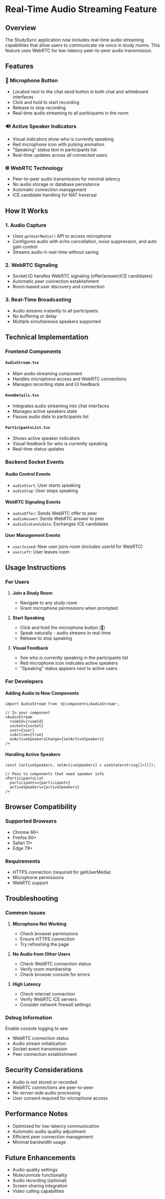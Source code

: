 # Real-Time Audio Streaming Feature

## Overview

The StudySync application now includes real-time audio streaming capabilities that allow users to communicate via voice in study rooms. This feature uses WebRTC for low-latency peer-to-peer audio transmission.

## Features

### 🎤 **Microphone Button**
- Located next to the chat send button in both chat and whiteboard interfaces
- Click and hold to start recording
- Release to stop recording
- Real-time audio streaming to all participants in the room

### 🔊 **Active Speaker Indicators**
- Visual indicators show who is currently speaking
- Red microphone icon with pulsing animation
- "Speaking" status text in participants list
- Real-time updates across all connected users

### 🌐 **WebRTC Technology**
- Peer-to-peer audio transmission for minimal latency
- No audio storage or database persistence
- Automatic connection management
- ICE candidate handling for NAT traversal

## How It Works

### 1. **Audio Capture**
- Uses `getUserMedia()` API to access microphone
- Configures audio with echo cancellation, noise suppression, and auto gain control
- Streams audio in real-time without saving

### 2. **WebRTC Signaling**
- Socket.IO handles WebRTC signaling (offer/answer/ICE candidates)
- Automatic peer connection establishment
- Room-based user discovery and connection

### 3. **Real-Time Broadcasting**
- Audio streams instantly to all participants
- No buffering or delay
- Multiple simultaneous speakers supported

## Technical Implementation

### Frontend Components

#### `AudioStream.tsx`
- Main audio streaming component
- Handles microphone access and WebRTC connections
- Manages recording state and UI feedback

#### `RoomDetails.tsx`
- Integrates audio streaming into chat interfaces
- Manages active speakers state
- Passes audio data to participants list

#### `ParticipantsList.tsx`
- Shows active speaker indicators
- Visual feedback for who is currently speaking
- Real-time status updates

### Backend Socket Events

#### Audio Control Events
- `audioStart`: User starts speaking
- `audioStop`: User stops speaking

#### WebRTC Signaling Events
- `audioOffer`: Sends WebRTC offer to peer
- `audioAnswer`: Sends WebRTC answer to peer
- `audioIceCandidate`: Exchanges ICE candidates

#### User Management Events
- `userJoined`: New user joins room (includes userId for WebRTC)
- `userLeft`: User leaves room

## Usage Instructions

### For Users

1. **Join a Study Room**
   - Navigate to any study room
   - Grant microphone permissions when prompted

2. **Start Speaking**
   - Click and hold the microphone button (🎤)
   - Speak naturally - audio streams in real-time
   - Release to stop speaking

3. **Visual Feedback**
   - See who is currently speaking in the participants list
   - Red microphone icon indicates active speakers
   - "Speaking" status appears next to active users

### For Developers

#### Adding Audio to New Components

```tsx
import AudioStream from '@/components/AudioStream';

// In your component
<AudioStream
  roomId={roomId}
  socket={socket}
  user={user}
  isActive={true}
  onActiveSpeakersChange={setActiveSpeakers}
/>
```

#### Handling Active Speakers

```tsx
const [activeSpeakers, setActiveSpeakers] = useState<string[]>([]);

// Pass to components that need speaker info
<ParticipantsList
  participants={participants}
  activeSpeakers={activeSpeakers}
/>
```

## Browser Compatibility

### Supported Browsers
- Chrome 66+
- Firefox 60+
- Safari 11+
- Edge 79+

### Requirements
- HTTPS connection (required for getUserMedia)
- Microphone permissions
- WebRTC support

## Troubleshooting

### Common Issues

1. **Microphone Not Working**
   - Check browser permissions
   - Ensure HTTPS connection
   - Try refreshing the page

2. **No Audio from Other Users**
   - Check WebRTC connection status
   - Verify room membership
   - Check browser console for errors

3. **High Latency**
   - Check internet connection
   - Verify WebRTC ICE servers
   - Consider network firewall settings

### Debug Information

Enable console logging to see:
- WebRTC connection status
- Audio stream initialization
- Socket event transmission
- Peer connection establishment

## Security Considerations

- Audio is not stored or recorded
- WebRTC connections are peer-to-peer
- No server-side audio processing
- User consent required for microphone access

## Performance Notes

- Optimized for low-latency communication
- Automatic audio quality adjustment
- Efficient peer connection management
- Minimal bandwidth usage

## Future Enhancements

- Audio quality settings
- Mute/unmute functionality
- Audio recording (optional)
- Screen sharing integration
- Video calling capabilities 